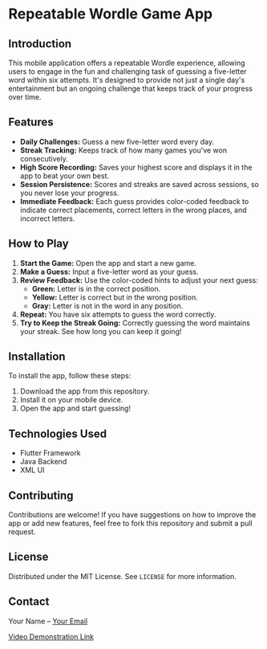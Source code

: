 # Repeatable Wordle Game App

## Introduction
This mobile application offers a repeatable Wordle experience, allowing users to engage in the fun and challenging task of guessing a five-letter word within six attempts. It's designed to provide not just a single day's entertainment but an ongoing challenge that keeps track of your progress over time.

## Features
- **Daily Challenges:** Guess a new five-letter word every day.
- **Streak Tracking:** Keeps track of how many games you've won consecutively.
- **High Score Recording:** Saves your highest score and displays it in the app to beat your own best.
- **Session Persistence:** Scores and streaks are saved across sessions, so you never lose your progress.
- **Immediate Feedback:** Each guess provides color-coded feedback to indicate correct placements, correct letters in the wrong places, and incorrect letters.

## How to Play
1. **Start the Game:** Open the app and start a new game.
2. **Make a Guess:** Input a five-letter word as your guess.
3. **Review Feedback:** Use the color-coded hints to adjust your next guess:
   - **Green:** Letter is in the correct position.
   - **Yellow:** Letter is correct but in the wrong position.
   - **Gray:** Letter is not in the word in any position.
4. **Repeat:** You have six attempts to guess the word correctly.
5. **Try to Keep the Streak Going:** Correctly guessing the word maintains your streak. See how long you can keep it going!

## Installation
To install the app, follow these steps:
1. Download the app from this repository.
2. Install it on your mobile device.
3. Open the app and start guessing!

## Technologies Used
- Flutter Framework
- Java Backend
- XML UI

## Contributing
Contributions are welcome! If you have suggestions on how to improve the app or add new features, feel free to fork this repository and submit a pull request.

## License
Distributed under the MIT License. See `LICENSE` for more information.

## Contact
Your Name – [Your Email](akash.wudali@gmail.com)

[Video Demonstration Link](https://drive.google.com/file/d/1TkBeW4iIpBEWYLCv6jo0NAVdOZDnz07a/view)

